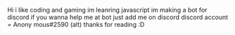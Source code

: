 Hi
i like coding and gaming
im leanring javascript
im making a bot for discord
if you wanna help me at bot just add me on discord 
discord account = Anony mous#2590 (alt)
 thanks for reading :D
<!---
SorryIhavenonamelol12132321/SorryIhavenonamelol12132321 is a ✨ special ✨ repository because its `README.md` (this file) appears on your GitHub profile.
You can click the Preview link to take a look at your changes.
--->
